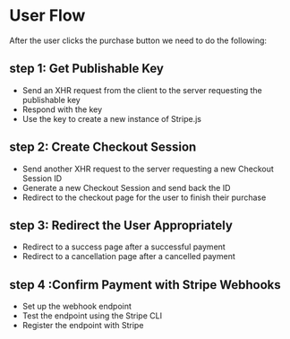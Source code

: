 
# User Flow
After the user clicks the purchase button we need to do the following:

## step 1: Get Publishable Key

- Send an XHR request from the client to the server requesting the publishable key
- Respond with the key
- Use the key to create a new instance of Stripe.js


## step 2: Create Checkout Session

- Send another XHR request to the server requesting a new Checkout Session ID
- Generate a new Checkout Session and send back the ID
- Redirect to the checkout page for the user to finish their purchase

## step 3: Redirect the User Appropriately

- Redirect to a success page after a successful payment
- Redirect to a cancellation page after a cancelled payment

## step 4 :Confirm Payment with Stripe Webhooks

- Set up the webhook endpoint
- Test the endpoint using the Stripe CLI
- Register the endpoint with Stripe
